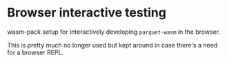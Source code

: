 # Browser interactive testing

wasm-pack setup for interactively developing `parquet-wasm` in the browser.

This is pretty much no longer used but kept around in case there's a need for a browser REPL.
